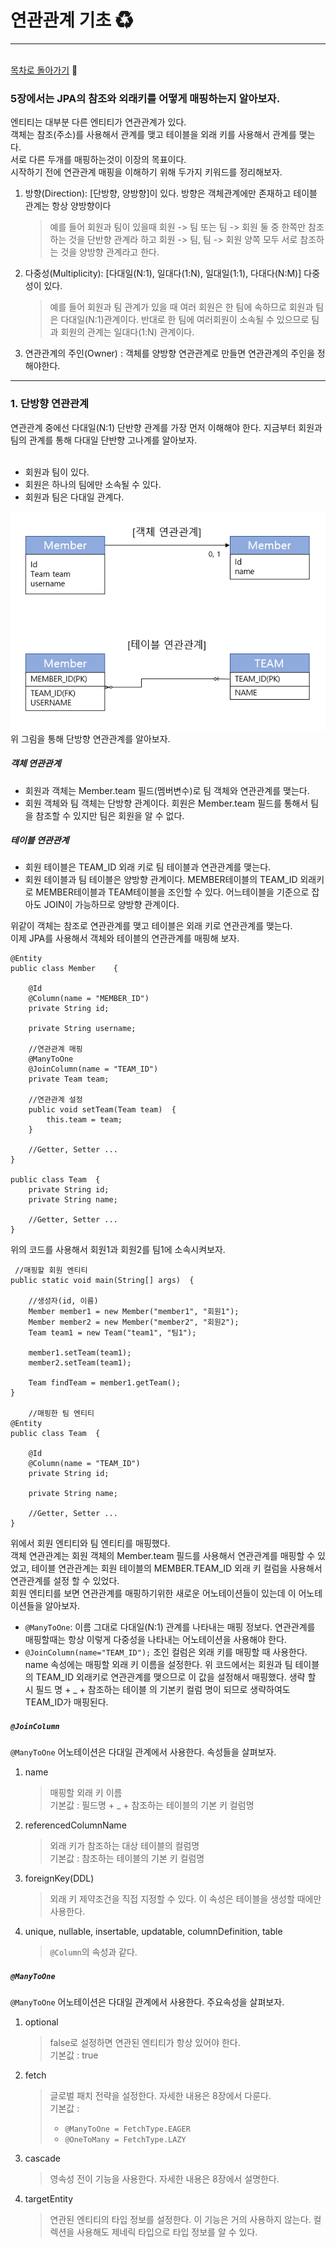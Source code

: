 <h1><b>연관관계 기초 ♻</b></h1>
<hr/><br/>
<a href="https://github.com/EungyuCho/orm_group_study/blob/master/README.md">목차로 돌아가기</a> 🏃 
<h3>5장에서는 JPA의 참조와 외래키를 어떻게 매핑하는지 알아보자.</h3>
엔티티는 대부분 다른 엔티티가 연관관계가 있다.<br>
객체는 참조(주소)를 사용해서 관계를 맺고 테이블을 외래 키를 사용해서 관계를 맺는다.<br>
서로 다른 두개를 매핑하는것이 이장의 목표이다.<br>
시작하기 전에 연관관계 매핑을 이해하기 위해 두가지 키워드를 정리해보자.
<ol>
    <li>방향(Direction): [단방향, 양방향]이 있다. 방향은 객체관계에만 존재하고 테이블 관계는 항상 양방향이다<blockquote>
    예를 들어 회원과 팀이 있을때 회원 -> 팀 또는 팀 -> 회원 둘 중 한쪽만 참조하는 것을 단반향 관계라 하고 회원 -> 팀, 팀 -> 회원 양쪽 모두 서로 참조하는 것을 양방향 관계라고 한다.</blockquote></li>
    <li>다중성(Multiplicity): [다대일(N:1), 일대다(1:N), 일대일(1:1), 다대다(N:M)] 다중성이 있다.<blockquote>
    예를 들어 회원과 팀 관계가 있을 때 여러 회원은 한 팀에 속하므로 회원과 팀은 다대일(N:1)관계이다. 반대로 한 팀에 여러회원이 소속될 수 있으므로 팀과 회원의 관계는 일대다(1:N) 관계이다.</blockquote></li>
    <li>연관관계의 주인(Owner) : 객체를 양방향 연관관계로 만들면 연관관계의 주인을 정해야한다.</li>
</ol>
<hr>
<h3>1. 단방향 연관관계</h3>
연관관계 중에선 다대일(N:1) 단반향 관계를 가장 먼저 이해해야 한다. 지금부터 회원과 팀의 관계를 통해 다대일 단반향 고나계를 알아보자.<br>
<br>
<ul>
    <li>회원과 팀이 있다.</li>
    <li>회원은 하나의 팀에만 소속될 수 있다.</li>
    <li>회원과 팀은 다대일 관계다.</li>
</ul>
<img src="img/N-1_mapping.PNG" width="800px" height="350px">
위 그림을 통해 단방향 연관관계를 알아보자.<br>
<h5>객체 연관관계</h5>
<ul>
    <li>회원과 객체는 Member.team 필드(멤버변수)로 팀 객체와 연관관계를 맺는다.</li>
    <li>회원 객체와 팀 객체는 단방향 관계이다. 회원은 Member.team 필드를 통해서 팀을 참조할 수 있지만 팀은 회원을 알 수 없다.</li>
</ul>
<h5>테이블 연관관계</h5>
<ul>
    <li>회원 테이블은 TEAM_ID 외래 키로 팀 테이블과 연관관계를 맺는다.</li>
    <li>회원 테이블과 팀 테이블은 양방향 관계이다. MEMBER테이블의 TEAM_ID 외래키로 MEMBER테이블과 TEAM테이블을 조인할 수 있다. 어느테이블을 기준으로 잡아도 JOIN이 가능하므로 양방향 관계이다.</li>
</ul>
위같이 객체는 참조로 연관관계를 맺고 테이블은 외래 키로 연관관계를 맺는다.<br>
이제 JPA를 사용해서 객체와 테이블의 연관관계를 매핑해 보자.
<pre><code>@Entity
public class Member    {<br>
    @Id
    @Column(name = "MEMBER_ID")
    private String id;<br>
    private String username;<br>
    //연관관계 매핑
    @ManyToOne
    @JoinColumn(name = "TEAM_ID")
    private Team team;<br>
    //연관관계 설정
    public void setTeam(Team team)  {
        this.team = team;
    }<br>
    //Getter, Setter ...
}<br>
public class Team  {
    private String id;
    private String name;<br>
    //Getter, Setter ...
}</code></pre>
위의 코드를 사용해서 회원1과 회원2를 팀1에 소속시켜보자.
<pre><code> //매핑할 회원 엔티티<br>public static void main(String[] args)  {<br>
    //생성자(id, 이름)
    Member member1 = new Member("member1", "회원1");
    Member member2 = new Member("member2", "회원2");    
    Team team1 = new Team("team1", "팀1");<br>
    member1.setTeam(team1);
    member2.setTeam(team1);<br>
    Team findTeam = member1.getTeam();
}<br>
    //매핑한 팀 엔티티
@Entity
public class Team  {<br>
    @Id
    @Column(name = "TEAM_ID")
    private String id;<br>
    private String name;<br>
    //Getter, Setter ...
}    
</code></pre>
위에서 회원 엔티티와 팀 엔티티를 매핑했다.<br>
객체 연관관계는 회원 객체의 Member.team 필드를 사용해서 연관관계를 매핑할 수 있었고, 테이블 연관관계는 회원 테이블의 MEMBER.TEAM_ID 외래 키 컬럼을 사용해서 연관관계를 설정 할 수 있었다.<br>
회원 엔티티를 보면 연관관계를 매핑하기위한 새로운 어노테이션들이 있는데 이 어노테이션들을 알아보자.
<ul>
    <li><code>@ManyToOne</code>: 이름 그대로 다대일(N:1) 관계를 나타내는  매핑 정보다. 연관관계를 매핑할때는 항상 이렇게 다중성을 나타내는 어노테이션을 사용해야 한다.</li>
    <li><code>@JoinColumn(name="TEAM_ID");</code> 조인 컬럼은 외래 키를 매핑할 때 사용한다. name 속성에는 매핑할 외래 키 이름을 설정한다. 위 코드에서는 회원과 팀 테이블의 TEAM_ID 외래키로 연관관계를 맺으므로 이 값을 설정해서 매핑했다. 생략 할 시 필드 명 + _ + 참조하는 테이블 의 기본키 컬럼 명이 되므로 생략하여도 TEAM_ID가 매핑된다.</li>
</ul>
<h5><code>@JoinColumn</code></h5>
<code>@ManyToOne</code> 어노테이션은 다대일 관계에서 사용한다. 속성들을 살펴보자.
<ol>
    <li>name<blockquote>매핑할 외래 키 이름<br>
    기본값 : 필드명 + _ + 참조하는 테이블의 기본 키 컬럼명</blockquote></li>
    <li>referencedColumnName<blockquote>외래 키가 참조하는 대상 테이블의 컬럼명<br>
    기본값 : 참조하는 테이블의 기본 키 컬럼명</blockquote></li>
    <li>foreignKey(DDL)<blockquote>외래 키 제약조건을 직접 지정할 수 있다. 이 속성은 테이블을 생성할 때에만 사용한다.</blockquote></li>
    <li>unique, nullable, insertable, updatable, columnDefinition, table<blockquote><code>@Column</code>의 속성과 같다.</blockquote></li>
</ol>
<h5><code>@ManyToOne</code></h5>
<code>@ManyToOne</code> 어노테이션은 다대일 관계에서 사용한다. 주요속성을 살펴보자.
<ol>
    <li>optional<blockquote>false로 설정하면 연관된 엔티티가 항상 있어야 한다.<br>
    기본값 : true</blockquote></li>
    <li>fetch<blockquote>글로벌 패치 전략을 설정한다. 자세한 내용은 8장에서 다룬다.<br>
    기본값 : 
    <ul>
        <li><code>@ManyToOne = FetchType.EAGER</code></li>
        <li><code>@OneToMany = FetchType.LAZY</code></li>        
    </ul></blockquote></li>
    <li>cascade<blockquote>영속성 전이 기능을 사용한다. 자세한 내용은 8장에서 설명한다.</blockquote></li>
    <li>targetEntity<blockquote>연관된 엔티티의 타입 정보를 설정한다. 이 기능은 거의 사용하지 않는다. 컬렉션을 사용해도 제네릭 타입으로 타입 정보를 알 수 있다.</blockquote></li>
</ol>